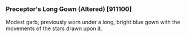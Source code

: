 ### Preceptor's Long Gown (Altered) [911100]

Modest garb, previously worn under a long, bright blue gown with the movements of the stars drawn upon it.